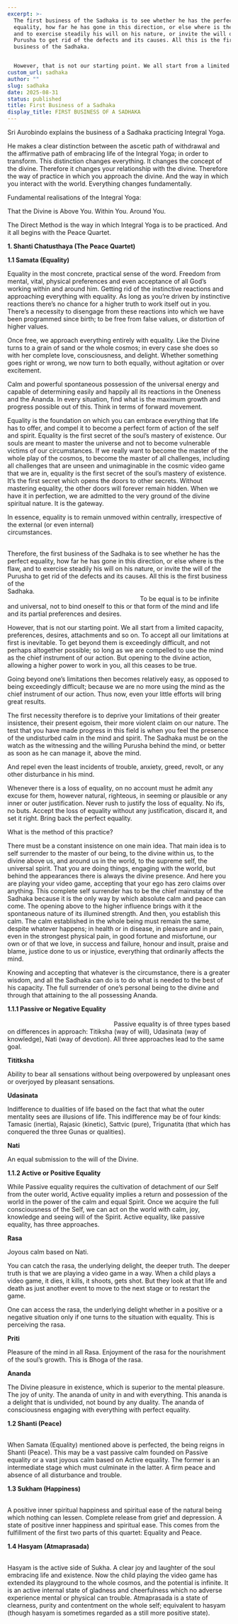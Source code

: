 ```yaml
---
excerpt: >-
  The first business of the Sadhaka is to see whether he has the perfect
  equality, how far he has gone in this direction, or else where is the flaw,
  and to exercise steadily his will on his nature, or invite the will of the
  Purusha to get rid of the defects and its causes. All this is the first
  business of the Sadhaka. 


  However, that is not our starting point. We all start from a limited capacity, preferences, desires, attachments and so on. To accept all our limitations at first is inevitable. To get beyond them is exceedingly difficult, and not perhaps altogether possible; so long as we are compelled to use the mind as the chief instrument of our action. But opening to the divine action, allowing a higher power to work in you, all this ceases to be true.
custom_url: sadhaka
author: ""
slug: sadhaka
date: 2025-08-31
status: published
title: First Business of a Sadhaka
display_title: FIRST BUSINESS OF A SADHAKA
---
```

Sri Aurobindo explains the business of a Sadhaka practicing Integral Yoga.

He makes a clear distinction between the ascetic path of withdrawal and the affirmative path of embracing life of the Integral Yoga; in order to transform. This distinction changes everything. It changes the concept of the divine. Therefore it changes your relationship with the divine. Therefore the way of practice in which you approach the divine. And the way in which you interact with the world. Everything changes fundamentally.

Fundamental realisations of the Integral Yoga:

That the Divine is Above You. Within You. Around You.

The Direct Method is the way in which Integral Yoga is to be practiced. And it all begins with the Peace Quartet.

**1. Shanti Chatusthaya (The Peace Quartet)**

**1.1 Samata (Equality)**                    

Equality in the most concrete, practical sense of the word. Freedom from mental, vital, physical preferences and even acceptance of all God’s working within and around him. Getting rid of the instinctive reactions and approaching everything with equality. As long as you’re driven by instinctive reactions there’s no chance for a higher truth to work itself out in you. There’s a necessity to disengage from these reactions into which we have been programmed since birth; to be free from false values, or distortion of higher values. 

Once free, we approach everything entirely with equality. Like the Divine turns to a grain of sand or the whole cosmos; in every case she does so with her complete love, consciousness, and delight. Whether something goes right or wrong, we now turn to both equally, without agitation or over excitement. 

Calm and powerful spontaneous possession of the universal energy and capable of determining easily and happily all its reactions in the Oneness and the Ananda. In every situation, find what is the maximum growth and progress possible out of this. Think in terms of forward movement.               

Equality is the foundation on which you can embrace everything that life has to offer, and compel it to become a perfect form of action of the self and spirit. Equality is the first secret of the soul’s mastery of existence. Our souls are meant to master the universe and not to become vulnerable victims of our circumstances. If we really want to become the master of the whole play of the cosmos, to become the master of all challenges, including all challenges that are unseen and unimaginable in the cosmic video game that we are in, equality is the first secret of the soul’s mastery of existence. It’s the first secret which opens the doors to other secrets. Without mastering equality, the other doors will forever remain hidden. When we have it in perfection, we are admitted to the very ground of the divine spiritual nature. It is the gateway. 

In essence, equality is to remain unmoved within centrally, irrespective of the external (or even internal) circumstances.                                                                                                                                 

Therefore, the first business of the Sadhaka is to see whether he has the perfect equality, how far he has gone in this direction, or else where is the flaw, and to exercise steadily his will on his nature, or invite the will of the Purusha to get rid of the defects and its causes. All this is the first business of the Sadhaka.                                                                                                                                                                                           
To be equal is to be infinite and universal, not to bind oneself to this or that form of the mind and life and its partial preferences and desires. 

However, that is not our starting point. We all start from a limited capacity, preferences, desires, attachments and so on. To accept all our limitations at first is inevitable. To get beyond them is exceedingly difficult, and not perhaps altogether possible; so long as we are compelled to use the mind as the chief instrument of our action. But opening to the divine action, allowing a higher power to work in you, all this ceases to be true. 

Going beyond one’s limitations then becomes relatively easy, as opposed to being exceedingly difficult; because we are no more using the mind as the chief instrument of our action. Thus now, even your little efforts will bring great results.                                                                         

The first necessity therefore is to deprive your limitations of their greater insistence, their present egoism, their more violent claim on our nature. The test that you have made progress in this field is when you feel the presence of the undisturbed calm in the mind and spirit. The Sadhaka must be on the watch as the witnessing and the willing Purusha behind the mind, or better as soon as he can manage it, above the mind. 

And repel even the least incidents of trouble, anxiety, greed, revolt, or any other disturbance in his mind. 

Whenever there is a loss of equality, on no account must he admit any excuse for them, however natural, righteous, in seeming or plausible or any inner or outer justification. Never rush to justify the loss of equality. No ifs, no buts. Accept the loss of equality without any justification, discard it, and set it right. Bring back the perfect equality.

What is the method of this practice?    

There must be a constant insistence on one main idea. That main idea is to self surrender to the master of our being, to the divine within us, to the divine above us, and around us in the world, to the supreme self, the universal spirit. That you are doing things, engaging with the world, but behind the appearances there is always the divine presence. And here you are playing your video game, accepting that your ego has zero claims over anything. This complete self surrender has to be the chief mainstay of the Sadhaka because it is the only way by which absolute calm and peace can come. The opening above to the higher influence brings with it the spontaneous nature of its illumined strength. And then, you establish this calm. The calm established in the whole being must remain the same, despite whatever happens; in health or in disease, in pleasure and in pain, even in the strongest physical pain, in good fortune and misfortune, our own or of that we love, in success and failure, honour and insult, praise and blame, justice done to us or injustice, everything that ordinarily affects the mind. 

Knowing and accepting that whatever is the circumstance, there is a greater wisdom, and all the Sadhaka can do is to do what is needed to the best of his capacity. The full surrender of one’s personal being to the divine and through that attaining to the all possessing Ananda.       

**1.1.1 Passive or Negative Equality**                                                                                                                                                                                             
Passive equality is of three types based on differences in approach: Titiksha (way of will), Udasinata (way of knowledge), Nati (way of devotion). All three approaches lead to the same goal.     

**Tititksha**                                              

Ability to bear all sensations without being overpowered by unpleasant ones or overjoyed by pleasant sensations.

**Udasinata**                                                                             

Indifference to dualities of life based on the fact that what the outer mentality sees are illusions of life. This indifference may be of four kinds: Tamasic (inertia), Rajasic (kinetic), Sattvic (pure), Trigunatita (that which has conquered the three Gunas or qualities).

**Nati**

An equal submission to the will of the Divine.

**1.1.2 Active or Positive Equality**                                        

While Passive equality requires the cultivation of detachment of our Self from the outer world, Active equality implies a return and possession of the world in the power of the calm and equal Spirit. Once we acquire the full consciousness of the Self, we can act on the world with calm, joy, knowledge and seeing will of the Spirit. Active equality, like passive equality, has three approaches.

**Rasa**                                                                                     

Joyous calm based on Nati.

You can catch the rasa, the underlying delight, the deeper truth. The deeper truth is that we are playing a video game in a way. When a child plays a video game, it dies, it kills, it shoots, gets shot. But they look at that life and death as just another event to move to the next stage or to restart the game. 

One can access the rasa, the underlying delight whether in a positive or a negative situation only if one turns to the situation with equality. This is perceiving the rasa.                   

**Priti**                                                                                      

Pleasure of the mind in all Rasa. Enjoyment of the rasa for the nourishment of the soul’s growth. This is Bhoga of the rasa.         

**Ananda**                                                                                

The Divine pleasure in existence, which is superior to the mental pleasure. The joy of unity. The ananda of unity in and with everything. This ananda is a delight that is undivided, not bound by any duality. The ananda of consciousness engaging with everything with perfect equality. 

**1.2 Shanti (Peace)**                                                                                                                        

When Samata (Equality) mentioned above is perfected, the being reigns in Shanti (Peace). This may be a vast passive calm founded on Passive equality or a vast joyous calm based on Active equality. The former is an intermediate stage which must culminate in the latter. A firm peace and absence of all disturbance and trouble. 

**1.3 Sukham (Happiness)**                                                                                           

A positive inner spiritual happiness and spiritual ease of the natural being which nothing can lessen. Complete release from grief and depression. A state of positive inner happiness and spiritual ease. This comes from the fulfillment of the first two parts of this quartet: Equality and Peace.

**1.4 Hasyam (Atmaprasada)**                                                                                              

Hasyam is the active side of Sukha. A clear joy and laughter of the soul embracing life and existence. Now the child playing the video game has extended its playground to the whole cosmos, and the potential is infinite. It is an active internal state of gladness and cheerfulness which no adverse experience mental or physical can trouble. Atmaprasada is a state of clearness, purity and contentment on the whole self; equivalent to hasyam (though hasyam is sometimes regarded as a still more positive state).